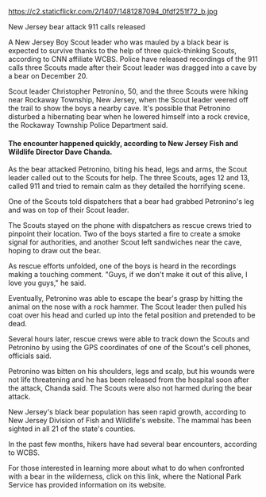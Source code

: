 https://c2.staticflickr.com/2/1407/1481287094_0fdf251f72_b.jpg

New Jersey bear attack 911 calls released


A New Jersey Boy Scout leader who was mauled by a black bear is expected to survive thanks to the help of three quick-thinking Scouts, according to CNN affiliate WCBS. Police have released recordings of the 911 calls three Scouts made after their Scout leader was dragged into a cave by a bear on December 20.

Scout leader Christopher Petronino, 50, and the three Scouts were hiking near Rockaway Township, New Jersey, when the Scout leader veered off the trail to show the boys a nearby cave. It's possible that Petronino disturbed a hibernating bear when he lowered himself into a rock crevice, the Rockaway Township Police Department said.

#### The encounter happened quickly, according to New Jersey Fish and Wildlife Director Dave Chanda.

As the bear attacked Petronino, biting his head, legs and arms, the Scout leader called out to the Scouts for help. The three Scouts, ages 12 and 13, called 911 and tried to remain calm as they detailed the horrifying scene.

One of the Scouts told dispatchers that a bear had grabbed Petronino's leg and was on top of their Scout leader.

The Scouts stayed on the phone with dispatchers as rescue crews tried to pinpoint their location. Two of the boys started a fire to create a smoke signal for authorities, and another Scout left sandwiches near the cave, hoping to draw out the bear.

As rescue efforts unfolded, one of the boys is heard in the recordings making a touching comment. "Guys, if we don't make it out of this alive, I love you guys," he said.

Eventually, Petronino was able to escape the bear's grasp by hitting the animal on the nose with a rock hammer. The Scout leader then pulled his coat over his head and curled up into the fetal position and pretended to be dead.

Several hours later, rescue crews were able to track down the Scouts and Petronino by using the GPS coordinates of one of the Scout's cell phones, officials said.

Petronino was bitten on his shoulders, legs and scalp, but his wounds were not life threatening and he has been released from the hospital soon after the attack, Chanda said. The Scouts were also not harmed during the bear attack.

New Jersey's black bear population has seen rapid growth, according to New Jersey Division of Fish and Wildlife's website. The mammal has been sighted in all 21 of the state's counties.

In the past few months, hikers have had several bear encounters, according to WCBS.

For those interested in learning more about what to do when confronted with a bear in the wilderness, click on this link, where the National Park Service has provided information on its website.